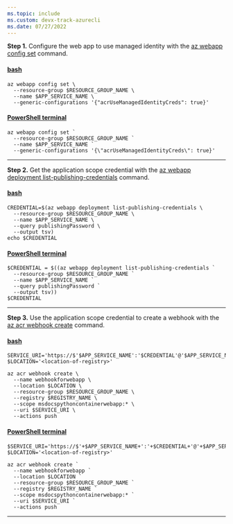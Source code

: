 ```yaml
---
ms.topic: include
ms.custom: devx-track-azurecli
ms.date: 07/27/2022
---
```


**Step 1.** Configure the web app to use managed identity with the [az webapp config set](/cli/azure/webapp/config#az-webapp-config-set) command.

#### [bash](#tab/terminal-bash)

```azurecli
az webapp config set \
  --resource-group $RESOURCE_GROUP_NAME \
  --name $APP_SERVICE_NAME \
  --generic-configurations '{"acrUseManagedIdentityCreds": true}'
```

#### [PowerShell terminal](#tab/terminal-powershell)

```azurecli
az webapp config set `
  --resource-group $RESOURCE_GROUP_NAME `
  --name $APP_SERVICE_NAME `
  --generic-configurations '{\"acrUseManagedIdentityCreds\": true}'
```

---

**Step 2.** Get the application scope credential with the [az webapp deployment list-publishing-credentials](/cli/azure/webapp/deployment#az-webapp-deployment-list-publishing-credentials) command.

#### [bash](#tab/terminal-bash)

```azurecli
CREDENTIAL=$(az webapp deployment list-publishing-credentials \
  --resource-group $RESOURCE_GROUP_NAME \
  --name $APP_SERVICE_NAME \
  --query publishingPassword \
  --output tsv)
echo $CREDENTIAL 
```

#### [PowerShell terminal](#tab/terminal-powershell)

```azurecli
$CREDENTIAL = $((az webapp deployment list-publishing-credentials `
  --resource-group $RESOURCE_GROUP_NAME `
  --name $APP_SERVICE_NAME `
  --query publishingPassword `
  --output tsv))
$CREDENTIAL 
```

---

**Step 3.** Use the application scope credential to create a webhook with the [az acr webhook create](/cli/azure/acr/webhook#az-acr-webhook-create) command.

#### [bash](#tab/terminal-bash)

```azurecli
SERVICE_URI='https://$'$APP_SERVICE_NAME':'$CREDENTIAL'@'$APP_SERVICE_NAME'.scm.azurewebsites.net/api/registry/webhook'
$LOCATION='<location-of-registry>'

az acr webhook create \
  --name webhookforwebapp \
  --location $LOCATION \
  --resource-group $RESOURCE_GROUP_NAME \
  --registry $REGISTRY_NAME \
  --scope msdocspythoncontainerwebapp:* \
  --uri $SERVICE_URI \
  --actions push 
```

#### [PowerShell terminal](#tab/terminal-powershell)

```azurecli
$SERVICE_URI='https://$'+$APP_SERVICE_NAME+':'+$CREDENTIAL+'@'+$APP_SERVICE_NAME+'.scm.azurewebsites.net/api/registry/webhook'
$LOCATION='<location-of-registry>'

az acr webhook create `
  --name webhookforwebapp `
  --location $LOCATION `
  --resource-group $RESOURCE_GROUP_NAME `
  --registry $REGISTRY_NAME `
  --scope msdocspythoncontainerwebapp:* `
  --uri $SERVICE_URI `
  --actions push 
```

---

